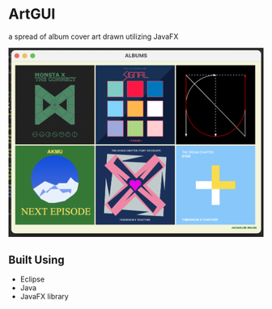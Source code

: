 # ArtGUI
a spread of album cover art drawn utilizing JavaFX

![javafx result](javafx_art.png)


## Built Using
- Eclipse
- Java
- JavaFX library

